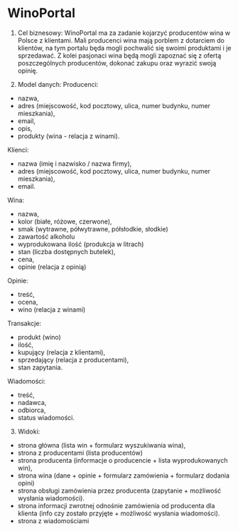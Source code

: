 # WinoPortal

1. Cel biznesowy:
WinoPortal ma za zadanie kojarzyć producentów wina w Polsce z klientami.
Mali producenci wina mają porblem z dotarciem do klientów, na tym portalu będa mogli pochwalić się swoimi produktami i je sprzedawać.
Z kolei pasjonaci wina będą mogli zapoznać się z ofertą poszczególnych producentów, dokonać zakupu oraz wyrazić swoją opinię.

2. Model danych:
Producenci:
- nazwa,
- adres (miejscowość, kod pocztowy, ulica, numer budynku, numer mieszkania),
- email,
- opis,
- produkty (wina - relacja z winami).

Klienci:
- nazwa (imię i nazwisko / nazwa firmy),
- adres (miejscowość, kod pocztowy, ulica, numer budynku, numer mieszkania),
- email.

Wina:
- nazwa,
- kolor (białe, różowe, czerwone),
- smak (wytrawne, półwytrawne, półsłodkie, słodkie)
- zawartość alkoholu
- wyprodukowana ilość (produkcja w litrach)
- stan (liczba dostępnych butelek),
- cena,
- opinie (relacja z opinią) 

Opinie:
- treść,
- ocena,
- wino (relacja z winami)

Transakcje:
- produkt (wino)
- ilość,
- kupujący (relacja z klientami),
- sprzedający (relacja z producentami),
- stan zapytania.

Wiadomości:
- treść,
- nadawca,
- odbiorca,
- status wiadomości.

3. Widoki:
- strona główna (lista win + formularz wyszukiwania wina),
- strona z producentami (lista producentów)
- strona producenta (informacje o producencie + lista wyprodukowanych win),
- strona wina (dane + opinie + formularz zamówienia + formularz dodania opini)
- strona obsługi zamówienia przez producenta (zapytanie + możliwość wysłania wiadomości).
- strona informacji zwrotnej odnośnie zamówienia od producenta dla klienta (info czy zostało przyjęte + możliwość wysłania wiadomości).
- strona z wiadomościami
